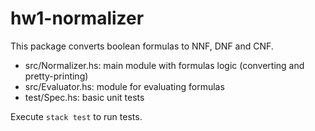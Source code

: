 # hw1-normalizer

This package converts boolean formulas to NNF, DNF and CNF.

- src/Normalizer.hs: main module with formulas logic (converting and pretty-printing)
- src/Evaluator.hs:  module for evaluating formulas
- test/Spec.hs: basic unit tests

Execute `stack test` to run tests.
